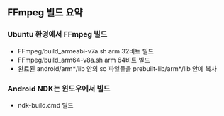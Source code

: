 ## FFmpeg 빌드 요약
### Ubuntu 환경에서 FFmpeg 빌드
* FFmpeg/build_armeabi-v7a.sh arm 32비트 빌드
* FFmpeg/build_arm64-v8a.sh arm 64비트 빌드
* 완료된 android/arm*/lib 안의 so 파일들을 prebuilt-lib/arm*/lib 안에 복사
### Android NDK는 윈도우에서 빌드
* ndk-build.cmd 빌드

